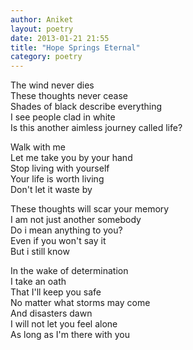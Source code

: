 ```yaml
---
author: Aniket
layout: poetry
date: 2013-01-21 21:55
title: "Hope Springs Eternal"
category: poetry
---
```

The wind never dies  
These thoughts never cease  
Shades of black describe everything  
I see people clad in white  
Is this another aimless journey called life?

Walk with me  
Let me take you by your hand  
Stop living with yourself  
Your life is worth living  
Don't let it waste by

These thoughts will scar your memory  
I am not just another somebody  
Do i mean anything to you?  
Even if you won't say it  
But i still know

In the wake of determination  
I take an oath  
That I'll keep you safe  
No matter what storms may come  
And disasters dawn  
I will not let you feel alone  
As long as I'm there with you